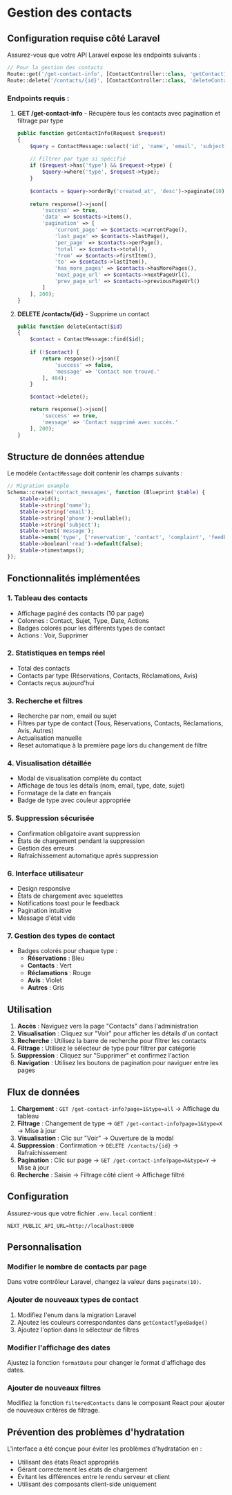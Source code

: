 # Gestion des contacts

## Configuration requise côté Laravel

Assurez-vous que votre API Laravel expose les endpoints suivants :

```php
// Pour la gestion des contacts
Route::get('/get-contact-info', [ContactController::class, 'getContactInfo']);
Route::delete('/contacts/{id}', [ContactController::class, 'deleteContact']);
```

### Endpoints requis :

1. **GET /get-contact-info** - Récupère tous les contacts avec pagination et filtrage par type
   ```php
   public function getContactInfo(Request $request)
   {
       $query = ContactMessage::select('id', 'name', 'email', 'subject', 'type', 'created_at');
       
       // Filtrer par type si spécifié
       if ($request->has('type') && $request->type) {
           $query->where('type', $request->type);
       }
       
       $contacts = $query->orderBy('created_at', 'desc')->paginate(10);
       
       return response()->json([
           'success' => true,
           'data' => $contacts->items(),
           'pagination' => [
               'current_page' => $contacts->currentPage(),
               'last_page' => $contacts->lastPage(),
               'per_page' => $contacts->perPage(),
               'total' => $contacts->total(),
               'from' => $contacts->firstItem(),
               'to' => $contacts->lastItem(),
               'has_more_pages' => $contacts->hasMorePages(),
               'next_page_url' => $contacts->nextPageUrl(),
               'prev_page_url' => $contacts->previousPageUrl()
           ]
       ], 200);
   }
   ```

2. **DELETE /contacts/{id}** - Supprime un contact
   ```php
   public function deleteContact($id)
   {
       $contact = ContactMessage::find($id);
       
       if (!$contact) {
           return response()->json([
               'success' => false,
               'message' => 'Contact non trouvé.'
           ], 404);
       }

       $contact->delete();

       return response()->json([
           'success' => true,
           'message' => 'Contact supprimé avec succès.'
       ], 200);
   }
   ```

## Structure de données attendue

Le modèle `ContactMessage` doit contenir les champs suivants :

```php
// Migration example
Schema::create('contact_messages', function (Blueprint $table) {
    $table->id();
    $table->string('name');
    $table->string('email');
    $table->string('phone')->nullable();
    $table->string('subject');
    $table->text('message');
    $table->enum('type', ['reservation', 'contact', 'complaint', 'feedback', 'other'])->default('contact');
    $table->boolean('read')->default(false);
    $table->timestamps();
});
```

## Fonctionnalités implémentées

### 1. Tableau des contacts
- Affichage paginé des contacts (10 par page)
- Colonnes : Contact, Sujet, Type, Date, Actions
- Badges colorés pour les différents types de contact
- Actions : Voir, Supprimer

### 2. Statistiques en temps réel
- Total des contacts
- Contacts par type (Réservations, Contacts, Réclamations, Avis)
- Contacts reçus aujourd'hui

### 3. Recherche et filtres
- Recherche par nom, email ou sujet
- Filtres par type de contact (Tous, Réservations, Contacts, Réclamations, Avis, Autres)
- Actualisation manuelle
- Reset automatique à la première page lors du changement de filtre

### 4. Visualisation détaillée
- Modal de visualisation complète du contact
- Affichage de tous les détails (nom, email, type, date, sujet)
- Formatage de la date en français
- Badge de type avec couleur appropriée

### 5. Suppression sécurisée
- Confirmation obligatoire avant suppression
- États de chargement pendant la suppression
- Gestion des erreurs
- Rafraîchissement automatique après suppression

### 6. Interface utilisateur
- Design responsive
- États de chargement avec squelettes
- Notifications toast pour le feedback
- Pagination intuitive
- Message d'état vide

### 7. Gestion des types de contact
- Badges colorés pour chaque type :
  - **Réservations** : Bleu
  - **Contacts** : Vert
  - **Réclamations** : Rouge
  - **Avis** : Violet
  - **Autres** : Gris

## Utilisation

1. **Accès** : Naviguez vers la page "Contacts" dans l'administration
2. **Visualisation** : Cliquez sur "Voir" pour afficher les détails d'un contact
3. **Recherche** : Utilisez la barre de recherche pour filtrer les contacts
4. **Filtrage** : Utilisez le sélecteur de type pour filtrer par catégorie
5. **Suppression** : Cliquez sur "Supprimer" et confirmez l'action
6. **Navigation** : Utilisez les boutons de pagination pour naviguer entre les pages

## Flux de données

1. **Chargement** : `GET /get-contact-info?page=1&type=all` → Affichage du tableau
2. **Filtrage** : Changement de type → `GET /get-contact-info?page=1&type=X` → Mise à jour
3. **Visualisation** : Clic sur "Voir" → Ouverture de la modal
4. **Suppression** : Confirmation → `DELETE /contacts/{id}` → Rafraîchissement
5. **Pagination** : Clic sur page → `GET /get-contact-info?page=X&type=Y` → Mise à jour
6. **Recherche** : Saisie → Filtrage côté client → Affichage filtré

## Configuration

Assurez-vous que votre fichier `.env.local` contient :
```env
NEXT_PUBLIC_API_URL=http://localhost:8000
```

## Personnalisation

### Modifier le nombre de contacts par page
Dans votre contrôleur Laravel, changez la valeur dans `paginate(10)`.

### Ajouter de nouveaux types de contact
1. Modifiez l'enum dans la migration Laravel
2. Ajoutez les couleurs correspondantes dans `getContactTypeBadge()`
3. Ajoutez l'option dans le sélecteur de filtres

### Modifier l'affichage des dates
Ajustez la fonction `formatDate` pour changer le format d'affichage des dates.

### Ajouter de nouveaux filtres
Modifiez la fonction `filteredContacts` dans le composant React pour ajouter de nouveaux critères de filtrage.

## Prévention des problèmes d'hydratation

L'interface a été conçue pour éviter les problèmes d'hydratation en :
- Utilisant des états React appropriés
- Gérant correctement les états de chargement
- Évitant les différences entre le rendu serveur et client
- Utilisant des composants client-side uniquement 